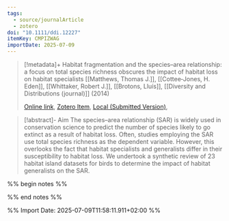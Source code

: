 ```yaml
---
tags:
  - source/journalArticle
  - zotero
doi: "10.1111/ddi.12227"
itemKey: CMPIZWAG
importDate: 2025-07-09
---
```

>[!metadata]+
> Habitat fragmentation and the species–area relationship: a focus on total species richness obscures the impact of habitat loss on habitat specialists
> [[Matthews, Thomas J.]], [[Cottee‐Jones, H. Eden]], [[Whittaker, Robert J.]], [[Brotons, Lluís]], 
> [[Diversity and Distributions (journal)]] (2014)
> 
> [Online link](https://onlinelibrary.wiley.com/doi/10.1111/ddi.12227), [Zotero Item](zotero://select/library/items/CMPIZWAG), [Local (Submitted Version)](file://C:/Users/aburg/Documents/references/zotero/storage/INEBBWH8/Matthews2014_Habitatfragmentation.pdf), 

>[!abstract]-
>Aim The species–area relationship (SAR) is widely used in conservation science to predict the number of species likely to go extinct as a result of habitat loss. Often, studies employing the SAR use total species richness as the dependent variable. However, this overlooks the fact that habitat specialists and generalists differ in their susceptibility to habitat loss. We undertook a synthetic review of 23 habitat island datasets for birds to determine the impact of habitat generalists on the SAR.

%% begin notes %%

%% end notes %%

%% Import Date: 2025-07-09T11:58:11.911+02:00 %%
